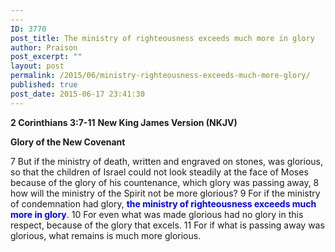 ```yaml
---
---
ID: 3770
post_title: The ministry of righteousness exceeds much more in glory
author: Praison
post_excerpt: ""
layout: post
permalink: /2015/06/ministry-righteousness-exceeds-much-more-glory/
published: true
post_date: 2015-06-17 23:41:30
---
```

<strong>2 Corinthians 3:7-11</strong>
<strong> New King James Version (NKJV)</strong>

<strong>Glory of the New Covenant</strong>

7 But if the ministry of death, written and engraved on stones, was glorious, so that the children of Israel could not look steadily at the face of Moses because of the glory of his countenance, which glory was passing away,
8 how will the ministry of the Spirit not be more glorious?
9 For if the ministry of condemnation had glory, <span style="color: #0000ff;"><strong>the ministry of righteousness exceeds much more in glory</strong></span>. 10 For even what was made glorious had no glory in this respect, because of the glory that excels. 11 For if what is passing away was glorious, what remains is much more glorious.